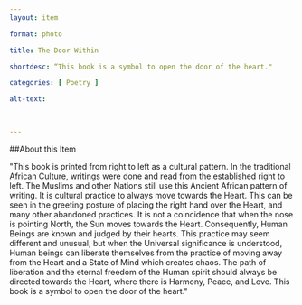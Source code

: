 ```yaml
--- 
layout: item 

format: photo 

title: The Door Within

shortdesc: “This book is a symbol to open the door of the heart."

categories: [ Poetry ] 

alt-text:  

 

--- 
```


##About this Item 

"This book is printed from right to left as a cultural pattern. In the traditional African Culture, writings were done and read from the established right to left. The Muslims and other Nations still use this Ancient African pattern of writing. It is cultural practice to always move towards the Heart. This can be seen in the greeting posture of placing the right hand over the Heart, and many other abandoned practices. It is not a coincidence that when the nose is pointing North, the Sun moves towards the Heart. Consequently, Human Beings are known and judged by their hearts.
This practice may seem different and unusual, but when the Universal significance is understood, Human beings can liberate themselves from the practice of moving away from the Heart and a State of Mind which creates chaos. The path of liberation and the eternal freedom of the Human spirit should always be directed towards the Heart, where there is Harmony, Peace, and Love. This book is a symbol to open the door of the heart."
